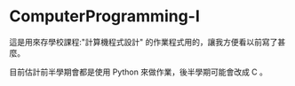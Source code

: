 # ComputerProgramming-I
這是用來存學校課程:"計算機程式設計" 的作業程式用的，讓我方便看以前寫了甚麼。

目前估計前半學期會都是使用 Python 來做作業，後半學期可能會改成 C 。
